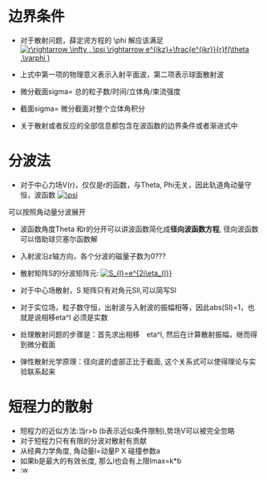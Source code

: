 # 边界条件
* 对于散射问题，薛定谔方程的 \phi 解应该满足
<a href="https://www.codecogs.com/eqnedit.php?latex=r\rightarrow&space;\infty&space;,&space;\psi&space;\rightarrow&space;e^{ikz}&plus;\frac{e^{ikr}}{r}f(\theta&space;,\varphi&space;)" target="_blank"><img src="https://latex.codecogs.com/gif.latex?r\rightarrow&space;\infty&space;,&space;\psi&space;\rightarrow&space;e^{ikz}&plus;\frac{e^{ikr}}{r}f(\theta&space;,\varphi&space;)" title="r\rightarrow \infty , \psi \rightarrow e^{ikz}+\frac{e^{ikr}}{r}f(\theta ,\varphi )" /></a>

* 上式中第一项的物理意义表示入射平面波，第二项表示球面散射波
* 微分截面sigma= 总的粒子数/时间/立体角/束流强度
* 截面sigma= 微分截面对整个立体角积分
* 关于散射或者反应的全部信息都包含在波函数的边界条件或者渐进式中

# 分波法
* 对于中心力场V(r)，仅仅是r的函数，与Theta, Phi无关，因此轨道角动量守恒，波函数
<a href="https://www.codecogs.com/eqnedit.php?latex=\psi" target="_blank"><img src="https://latex.codecogs.com/gif.latex?\psi" title="\psi" /></a> 

可以按照角动量分波展开
* 波函数角度Theta 和r的分开可以讲波函数简化成**径向波函数方程**, 径向波函数可以借助球贝塞尔函数解
* 入射波沿z轴方向，各个分波的磁量子数为0???
* 散射矩阵S的l分波矩阵元:
<a href="https://www.codecogs.com/eqnedit.php?latex=S_{l}=e^{2i\eta_{l}}" target="_blank"><img src="https://latex.codecogs.com/gif.latex?S_{l}=e^{2i\eta_{l}}" title="S_{l}=e^{2i\eta_{l}}" /></a>

* 对于中心场散射，S 矩阵只有对角元Sll,可以简写Sl
* 对于实位场，粒子数守恒，出射波与入射波的振幅相等，因此abs(Sl)=1，也就是说相移eta^l 必须是实数
* 处理散射问题的步骤是：首先求出相移　eta^l, 然后在计算散射振幅，继而得到微分截面
* 弹性散射光学原理：径向波的虚部正比于截面, 这个关系式可以使得理论与实验联系起来
# 短程力的散射
* 短程力的近似方法:当r>b (b表示近似条件限制),势场V可以被完全忽略
* 对于短程力只有有限的分波对散射有贡献
* 从经典力学角度, 角动量l=动量P X 碰撞参数a 
* 如果b是最大的有效长度, 那么l也会有上限lmax=k*b
* :w

